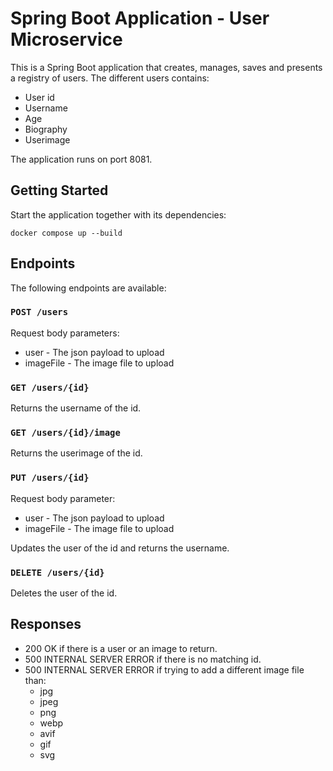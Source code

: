 # Spring Boot Application - User Microservice

This is a Spring Boot application that creates, manages, saves and presents a registry of users. The different users contains:

- User id
- Username
- Age
- Biography
- Userimage

The application runs on port 8081.

## Getting Started
Start the application together with its dependencies:
```
docker compose up --build
```

## Endpoints
The following endpoints are available:

### `POST /users`

Request body parameters:

- user - The json payload to upload
- imageFile - The image file to upload


### `GET /users/{id}`

Returns the username of the id.

### `GET /users/{id}/image`

Returns the userimage of the id.


### `PUT /users/{id}`

Request body parameter:
- user - The json payload to upload
- imageFile - The image file to upload

Updates the user of the id and returns the username.

### `DELETE /users/{id}`

Deletes the user of the id.

## Responses
- 200 OK if there is a user or an image to return.
- 500 INTERNAL SERVER ERROR if there is no matching id.
- 500 INTERNAL SERVER ERROR if trying to add a different image file than:
  - jpg
  - jpeg
  - png
  - webp
  - avif
  - gif
  - svg
